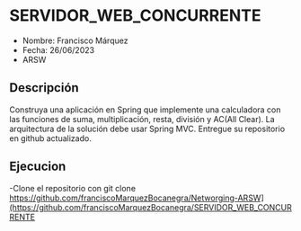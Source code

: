 # SERVIDOR_WEB_CONCURRENTE

- Nombre: Francisco Márquez
- Fecha: 26/06/2023
- ARSW


## Descripción

Construya una aplicación en Spring que implemente una calculadora con las funciones de suma, multiplicación, resta, división y AC(All Clear). La arquitectura de la solución debe usar Spring MVC. Entregue su repositorio en github actualizado.
   
## Ejecucion

-Clone el repositorio con git clone https://github.com/franciscoMarquezBocanegra/Networging-ARSW](https://github.com/franciscoMarquezBocanegra/SERVIDOR_WEB_CONCURRENTE


